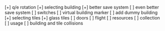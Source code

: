 [+] q/e rotation
[+] selecting building
[+] better save system
[ ] even better save system
[ ] switches
[ ] virtual building marker
[ ] add dummy building
[+] selecting tiles
    [+] glass tiles
[ ] doors
[ ] flight
[ ] resources
    [ ] collection
    [ ] usage
[ ] building and tile collisions